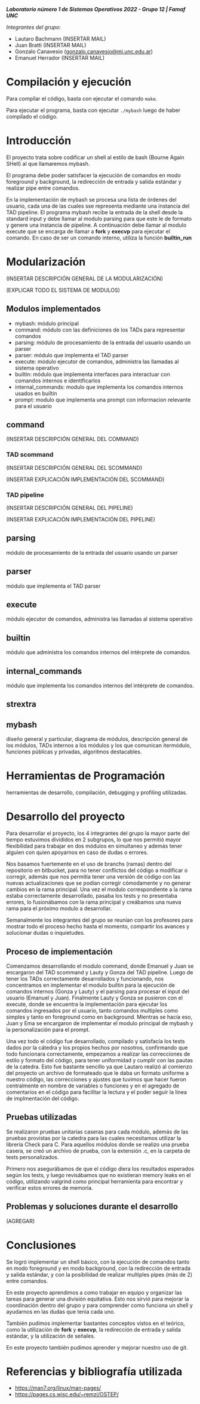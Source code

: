 ***Laboratorio número 1 de Sistemas Operativos 2022 - Grupo 12 | Famaf UNC*** 

*Integrantes del grupo:* 

- Lautaro Bachmann (INSERTAR MAIL)
- Juan Bratti (INSERTAR MAIL)
- Gonzalo Canavesio (gonzalo.canavesio@mi.unc.edu.ar)
- Emanuel Herrador (INSERTAR MAIL)

# Compilación y ejecución 
Para compilar el código, basta con ejecutar el comando `make`. 

Para ejecutar el programa, basta con ejecutar `./mybash` luego de haber compilado el código.

# Introducción
El proyecto trata sobre codificar un shell al estilo de bash (Bourne Again SHell) al que llamaremos mybash. 

El programa debe poder satisfacer la ejecución de comandos en modo foreground y background, la redirección de entrada y salida estándar y realizar pipe entre comandos.

En la implementación de mybash se procesa una lista de órdenes del usuario, cada una de las cuales sse representa mediante una instancia del TAD pipeline. El programa mybash recibe la entrada de la shell desde la standard input y debe llamar al modulo parsing para que este le de formato y genere una instancia de pipeline. 
A continuación debe llamar al modulo execute que se encarga de llamar a **fork** y **execvp** para ejecutar el comando. En caso de ser un comando interno, utiliza la función **builtin_run**


# Modularización
(INSERTAR DESCRIPCIÓN GENERAL DE LA MODULARIZACIÓN)

(EXPLICAR TODO EL SISTEMA DE MODULOS)

## Modulos implementados
- mybash: módulo principal
- command: módulo con las definiciones de los TADs para representar comandos
- parsing: módulo de procesamiento de la entrada del usuario usando un parser
- parser: módulo que implementa el TAD parser
- execute: módulo ejecutor de comandos, administra las llamadas al sistema operativo
- builtin: módulo que implementa interfaces para interactuar con comandos internos e identificarlos
- internal\_commands: modulo que implementa los comandos internos usados en builtin
- prompt: modulo que implementa una prompt con informacion relevante para el usuario

## command
(INSERTAR DESCRIPCIÓN GENERAL DEL COMMAND)

### TAD scommand
(INSERTAR DESCRIPCIÓN GENERAL DEL SCOMMAND)

(INSERTAR EXPLICACIÓN IMPLEMENTACIÓN DEL SCOMMAND)

### TAD pipeline
(INSERTAR DESCRIPCIÓN GENERAL DEL PIPELINE)

(INSERTAR EXPLICACIÓN IMPLEMENTACIÓN DEL PIPELINE)

## parsing
módulo de procesamiento de la entrada del usuario usando un parser



## parser 
módulo que implementa el TAD parser

## execute
módulo ejecutor de comandos, administra las llamadas al sistema operativo

## builtin
módulo que administra los comandos internos del intérprete de comandos.

## internal_commands
módulo que implementa los comandos internos del intérprete de comandos.

## strextra


## mybash
diseño general y particular, diagrama de módulos, descripción general de los módulos, TADs internos a los módulos y los que comunican itermódulo, funciones públicas y privadas, algoritmos destacables.


# Herramientas de Programación
herramientas de desarrollo, compilación, debugging y profiling utilizadas.

# Desarrollo del proyecto
Para desarrollar el proyecto, los 4 integrantes del grupo la mayor parte del tiempo estuvimos divididos en 2 subgrupos, lo que nos permitió mayor flexibilidad para trabajar en dos módulos en simultaneo y además tener alguien con quien apoyarnos en caso de dudas o errores.

Nos basamos fuertemente en el uso de branchs (ramas) dentro del repositorio en bitbucket, para no tener conflictos del código a modificar o corregir, además que nos permitía tener una versión de código con las nuevas actualizaciones que se podían corregir cómodamente y no generar cambios en la rama principal. Una vez el modulo correspondiente a la rama estaba correctamente desarrollado, pasaba los tests y no presentaba errores, lo fusionábamos con la rama principal y creábamos una nueva rama para el próximo modulo a desarrollar.

Semanalmente los integrantes del grupo se reunían con los profesores para mostrar todo el proceso hecho hasta el momento, compartir los avances y solucionar dudas o inquietudes.

## Proceso de implementación
Comenzamos desarrollando el modulo command, donde Emanuel y Juan se encargaron del TAD scommand y Lauty y Gonza del TAD pipeline. Luego de tener los TADs correctamente desarrollados y funcionando, nos concentramos en implementar el modulo builtin para la ejecución de comandos internos (Gonza y Lauty) y el parsing para procesar el input del usuario (Emanuel y Juan). Finalmente Lauty y Gonza se pusieron con el execute, donde se encuentra la implementación para ejecutar los comandos ingresados por el usuario, tanto comandos multiples como simples y tanto en foreground como en background. Mientras se hacía eso, Juan y Ema se encargaron de implementar el modulo principal de mybash y la personalización para el prompt.

Una vez todo el código fue desarrollado, compilado y satisfacía los tests dados por la cátedra y los propios hechos por nosotros, confirmando que todo funcionara correctamente, empezamos a realizar las correcciones de estilo y formato del código, para tener uniformidad y cumplir con las pautas de la catedra. Esto fue bastante sencillo ya que Lautaro realizó al comienzo del proyecto un archivo de formateado que le daba un formato uniforme a nuestro código, las correcciones y ajustes que tuvimos que hacer fueron centralmente en nombre de variables o funciones y en el agregado de comentarios en el código para facilitar la lectura y el poder seguir la linea de implmentación del código.

## Pruebas utilizadas
Se realizaron pruebas unitarias caseras para cada módulo, además de las pruebas provistas por la catedra para las cuales necesitamos utilizar la librería Check para C. Para aquellos módulos donde se realizo una prueba casera, se creó un archivo de prueba, con la extensión .c, en la carpeta de tests personalizados.

Primero nos asegurábamos de que el código diera los resultados esperados según los tests, y luego revisábamos que no existieran memory leaks en el código, utilizando valgrind como principal herramienta para encontrar y verificar estos errores de memoria.

## Problemas y soluciones durante el desarrollo
(AGREGAR)

# Conclusiones 

Se logró implementar un shell básico, con la ejecución de comandos tanto en modo foreground y en modo background, con la redirección de entrada y salida estándar, y con la posibilidad de realizar multiples pipes (más de 2) entre comandos. 

En este proyecto aprendimos a como trabajar en equipo y organizar las tareas para generar una división equitativa. Esto nos sirvió para mejorar la coordinación dentro del grupo y para comprender como funciona un shell y ayudarnos en las dudas que tenia cada uno. 

También pudimos implementar bastantes conceptos vistos en el teórico, como la utilización de **fork** y **execvp**, la redirección de entrada y salida estándar, y la utilización de señales. 

En este proyecto también pudimos aprender y mejorar nuestro uso de git. 

# Referencias y bibliografía utilizada 

- https://man7.org/linux/man-pages/ 
- https://pages.cs.wisc.edu/~remzi/OSTEP/
